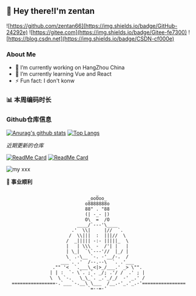 ## 👋 Hey there!I'm zentan

![https://github.com/zentan66](https://img.shields.io/badge/GitHub-24292e) ![https://gitee.com](https://img.shields.io/badge/Gitee-fe7300) ![https://blog.csdn.net](https://img.shields.io/badge/CSDN-cf000e)

### About Me

- 🔭 I’m currently working on HangZhou China
- 🌱 I’m currently learning Vue and React
- ⚡ Fun fact: I don't konw

<!--
<img align='right' src="https://cdn.jsdelivr.net/gh/eternidad33/picbed/img/883711.jpg" width="230">
<img align='right' src="https://profile-counter.glitch.me/zentan66/count.svg" alt="访客数量"/>
-->

### 📊 本周编码时长

<!--START_SECTION:waka-->
<!--END_SECTION:waka-->

### Github仓库信息

[![Anurag's github stats](https://github-readme-stats.vercel.app/api?username=zentan66&show_icons=true&theme=tokyonight)](https://github.com/anuraghazra/github-readme-stats) [![Top Langs](https://github-readme-stats.vercel.app/api/top-langs/?username=zentan66&layout=compact&theme=tokyonight)](https://github.com/anuraghazra/github-readme-stats)

*近期更新的仓库*

[![ReadMe Card](https://github-readme-stats.vercel.app/api/pin/?username=zentan66&repo=element-next)](https://github.com/zentan66/element-next) [![ReadMe Card](https://github-readme-stats.vercel.app/api/pin/?username=zentan66&repo=element-next)](https://github.com/zentan66/element-next)

![my xxx](https://github4life.herokuapp.com/zentan66.gif)

</details>

**🙏 事业顺利**

```
                                 _                                  
                              _ooOoo_                               
                             o8888888o                              
                             88" . "88                              
                             (| -_- |)                              
                             O\  =  /O                              
                          ____/`---'\____                           
                        .'  \\|     |//  `.                         
                       /  \\|||  :  |||//  \                        
                      /  _||||| -:- |||||_  \                       
                      |   | \\\  -  /'| |   |                       
                      | \_|  `\`---'//  |_/ |                       
                      \  .-\__ `-. -'__/-.  /                       
                    ___`. .'  /--.--\  `. .'___                     
                 ."" '<  `.___\_<|>_/___.' _> \"".                  
                | | :  `- \`. ;`. _/; .'/ /  .' ; |           
                \  \ `-.   \_\_`. _.'_/_/  -' _.' /                 
  ================-.`___`-.__\ \___  /__.-'_.'_.-'================  
                              `=--=-'                            
```


<!--
**zentan66/zentan66** is a ✨ _special_ ✨ repository because its `README.md` (this file) appears on your GitHub profile.

Here are some ideas to get you started:
- 👯 I’m looking to collaborate on ...
- 🤔 I’m looking for help with ...
- 💬 Ask me about ...
- 📫 How to reach me: ...
- 😄 Pronouns: ...
<p align="center">
  <a href="https://github.com/zentan66"><img src="https://img.shields.io/badge/GitHub-24292e" alt="github"></a>
  <a href="https://gitee.com"><img src="https://img.shields.io/badge/Gitee-fe7300" alt="gitee"></a>
  <a href=""><img src="" alt="csdn"></a>
</p>

- 😄**后端** C，C++，Java，Python
- 😃**前端** HTML，CSS，JavaScript
- 😆**数据库** MySQL
- 😝**框架** SpringBoot，Django
- 😛**设计** Photoshop，Audition，Premiere，DaVinci
- 😧**都不精通**
-->
